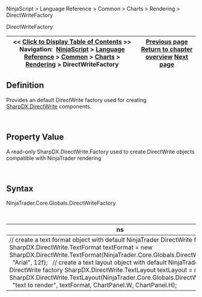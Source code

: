 ﻿


NinjaScript \> Language Reference \> Common \> Charts \> Rendering \> DirectWriteFactory






















DirectWriteFactory







| \<\< [Click to Display Table of Contents](directwritefactory.md) \>\> **Navigation:**     [NinjaScript](ninjascript-1.md) \> [Language Reference](language_reference_wip-1.md) \> [Common](common-1.md) \> [Charts](chart-1.md) \> [Rendering](rendering-1.md) \> DirectWriteFactory | [Previous page](d2dfactory-1.md) [Return to chapter overview](rendering-1.md) [Next page](dxextensions-1.md) |
| --- | --- |











## Definition


Provides an default DirectWrite factory used for creating [SharpDX.DirectWrite](sharpdx_directwrite-1.md) components.


 


## Property Value


A read\-only SharpDX.DirectWrite.Factory used to create DirectWrite objects compatible with NinjaTrader rendering


 


## Syntax


NinjaTrader.Core.Globals.DirectWriteFactory


 




| ns |
| --- |
| // create a text format object with default NinjaTrader DirectWrite factory SharpDX.DirectWrite.TextFormat textFormat \= new SharpDX.DirectWrite.TextFormat(NinjaTrader.Core.Globals.DirectWriteFactory,     "Arial", 12f);   // create a text layout object with default NinjaTrader DirectWrite factory SharpDX.DirectWrite.TextLayout textLayout \= new SharpDX.DirectWrite.TextLayout(NinjaTrader.Core.Globals.DirectWriteFactory,     "text to render", textFormat, ChartPanel.W, ChartPanel.H); |









